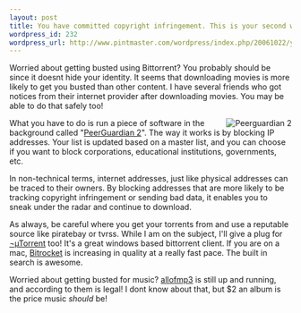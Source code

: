 ```yaml
--- 
layout: post
title: You have committed copyright infringement. This is your second warning
wordpress_id: 232
wordpress_url: http://www.pintmaster.com/wordpress/index.php/20061022/you-have-committed-copyright-infringement-this-is-your-second-warning/
---
```

<!--adsense#small-->
Worried about getting busted using Bittorrent? You probably should be since it doesnt hide your identity. It seems that downloading movies is more likely to get you busted than other content. I have several friends who got notices from their internet provider after downloading movies. You may be able to do that safely too!

<a id="p233" rel="attachment" class="imagelink" title="Peerguardian 2" href="http://www.pintmaster.com/wordpress/index.php/20061022/you-have-committed-copyright-infringement-this-is-your-second-warning/peerguardian-2/"><img align="right" title="Peerguardian 2" id="image233" alt="Peerguardian 2" src="http://www.pintmaster.com/wordpress/wp-content/uploads/2006/10/peerguardian.thumbnail.gif" /></a>What you have to do is run a piece of software in the background called "<a target="_blank" title="Peer Guardian 2" href="http://phoenixlabs.org/pg2/">PeerGuardian 2</a>". The way it works is by blocking IP addresses. Your list is updated based on a master list, and you can choose if you want to block corporations, educational institutions, governments, etc.

In non-technical terms, internet addresses, just like physical addresses can be traced to their owners. By blocking addresses that are more likely to be tracking copyright infringement or sending bad data, it enables you to sneak under the radar and continue to download.

As always, be careful where you get your torrents from and use a reputable source like piratebay or tvrss. While I am on the subject, I'll give a plug for <a href="http://utorrent.com">¬µTorrent</a> too! It's a great windows based bittorrent client. If you are on a mac, <a href="http://www.bitrocket.org/">Bitrocket</a> is increasing in quality at a really fast pace. The built in search is awesome.

Worried about getting busted for music? <a href="http://allofmp3.com">allofmp3</a> is still up and running, and according to them is legal! I dont know about that, but $2 an album is the price music <em>should </em>be!

